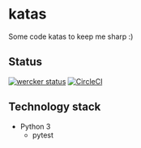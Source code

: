 # katas

Some code katas to keep me sharp :)

## Status
[![wercker status](https://app.wercker.com/status/a7c5f7b44cec585144e82a3a1d6c7222/s/master "wercker status")](https://app.wercker.com/project/byKey/a7c5f7b44cec585144e82a3a1d6c7222)
[![CircleCI](https://circleci.com/gh/glnds/katas/tree/master.svg?style=svg)](https://circleci.com/gh/glnds/katas/tree/master)

## Technology stack
- Python 3
  - pytest
